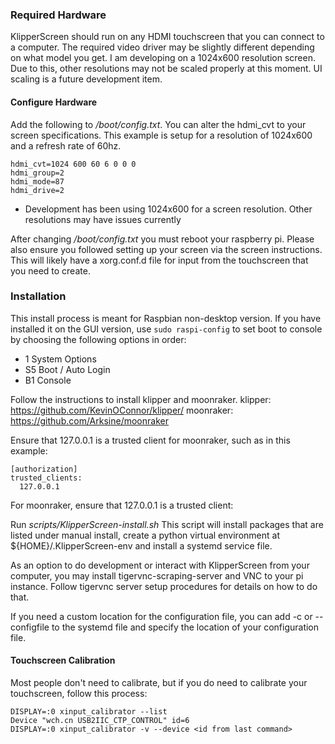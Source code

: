 ### Required Hardware
KlipperScreen should run on any HDMI touchscreen that you can connect to a computer. The required video driver may
be slightly different depending on what model you get. I am developing on a 1024x600 resolution screen. Due to this,
other resolutions may not be scaled properly at this moment. UI scaling is a future development item.

#### Configure Hardware

Add the following to _/boot/config.txt_. You can alter the hdmi_cvt to your screen specifications. This example is setup
for a resolution of 1024x600 and a refresh rate of 60hz.
```
hdmi_cvt=1024 600 60 6 0 0 0
hdmi_group=2
hdmi_mode=87
hdmi_drive=2
```
* Development has been using 1024x600 for a screen resolution. Other resolutions may have issues currently

After changing _/boot/config.txt_ you must reboot your raspberry pi. Please also ensure you followed setting up your screen via the screen instructions. This will likely have a xorg.conf.d file for input from the touchscreen that you need to create.

### Installation

This install process is meant for Raspbian non-desktop version. If you have installed it on the GUI version, use
`sudo raspi-config` to set boot to console by choosing the following options in order:
* 1 System Options
* S5 Boot / Auto Login
* B1 Console

Follow the instructions to install klipper and moonraker.
klipper: https://github.com/KevinOConnor/klipper/
moonraker: https://github.com/Arksine/moonraker

Ensure that 127.0.0.1 is a trusted client for moonraker, such as in this example:
```
[authorization]
trusted_clients:
  127.0.0.1
```

For moonraker, ensure that 127.0.0.1 is a trusted client:

Run _scripts/KlipperScreen-install.sh_
This script will install packages that are listed under manual install, create a
python virtual environment at ${HOME}/.KlipperScreen-env and install a systemd
service file.

As an option to do development or interact with KlipperScreen from your computer, you may install tigervnc-scraping-server and VNC to your pi instance. Follow tigervnc server setup procedures for details on how to do that.

If you need a custom location for the configuration file, you can add -c or --configfile to the systemd file and specify
the location of your configuration file.

#### Touchscreen Calibration
Most people don't need to calibrate, but if you do need to calibrate your touchscreen, follow this process:

```
DISPLAY=:0 xinput_calibrator --list
Device "wch.cn USB2IIC_CTP_CONTROL" id=6
DISPLAY=:0 xinput_calibrator -v --device <id from last command>
```
